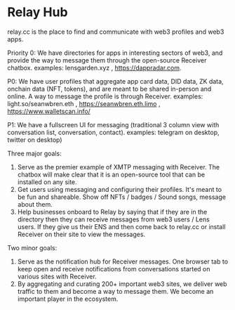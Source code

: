 # Relay Hub

relay.cc is the place to find and communicate with web3 profiles and web3 apps. 

Priority 0: We have directories for apps in interesting sectors of web3, and provide the way to message them through the open-source Receiver chatbox. examples: lensgarden.xyz , https://dappradar.com. 

P0: We have user profiles that aggregate app card data, DID data, ZK data, onchain data (NFT, tokens), and are meant to be shared in-person and online. A way to message the profile is through Receiver. examples: light.so/seanwbren.eth , https://seanwbren.eth.limo , https://www.walletscan.info/ 

P1: We have a fullscreen UI for messaging (traditional 3 column view with conversation list, conversation, contact). examples: telegram on desktop, twitter on desktop)

Three major goals:
1) Serve as the premier example of XMTP messaging with Receiver. The chatbox will make clear that it is an open-source tool that can be installed on any site. 
2) Get users using messaging and configuring their profiles. It's meant to be fun and shareable. Show off NFTs / badges / Sound songs, message about them.
3) Help businesses onboard to Relay by saying that if they are in the directory then they can receive messages from web3 users / Lens users. If they give us their ENS and then come back to relay.cc or install Receiver on their site to view the messages. 

Two minor goals:
1) Serve as the notification hub for Receiver messages. One browser tab to keep open and receive notifications from conversations started on various sites with Receiver. 
2) By aggregating and curating 200+ important web3 sites, we deliver web traffic to them and become a way to message them. We become an important player in the ecosystem. 

